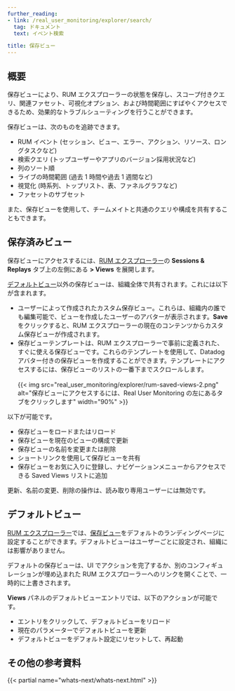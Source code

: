 ```yaml
---
further_reading:
- link: /real_user_monitoring/explorer/search/
  tag: ドキュメント
  text: イベント検索

title: 保存ビュー
---
```


## 概要

保存ビューにより、RUM エクスプローラーの状態を保存し、スコープ付きクエリ、関連ファセット、可視化オプション、および時間範囲にすばやくアクセスできるため、効果的なトラブルシューティングを行うことができます。

保存ビューは、次のものを追跡できます。

- RUM イベント (セッション、ビュー、エラー、アクション、リソース、ロングタスクなど)
- 検索クエリ (トップユーザーやアプリのバージョン採用状況など)
- 列のソート順
- ライブの時間範囲 (過去 1 時間や過去 1 週間など)
- 視覚化 (時系列、トップリスト、表、ファネルグラフなど)
- ファセットのサブセット

また、保存ビューを使用して、チームメイトと共通のクエリや構成を共有することもできます。

## 保存済みビュー

保存ビューにアクセスするには、[RUM エクスプローラー][1]の **Sessions & Replays** タブ上の左側にある **> Views** を展開します。

[デフォルトビュー](#default-views)以外の保存ビューは、組織全体で共有されます。これには以下が含まれます。

- ユーザーによって作成されたカスタム保存ビュー。これらは、組織内の誰でも編集可能で、ビューを作成したユーザーのアバターが表示されます。**Save** をクリックすると、RUM エクスプローラーの現在のコンテンツからカスタム保存ビューが作成されます。
- 保存ビューテンプレートは、RUM エクスプローラーで事前に定義された、すぐに使える保存ビューです。これらのテンプレートを使用して、Datadog アバター付きの保存ビューを作成することができます。テンプレートにアクセスするには、保存ビューのリストの一番下までスクロールします。
<br /><br />
  {{< img src="real_user_monitoring/explorer/rum-saved-views-2.png" alt="保存ビューにアクセスするには、Real User Monitoring の左にあるタブをクリックします" width="90%" >}}

以下が可能です。

- 保存ビューをロードまたはリロード
- 保存ビューを現在のビューの構成で更新
- 保存ビューの名前を変更または削除
- ショートリンクを使用して保存ビューを共有
- 保存ビューをお気に入りに登録し、ナビゲーションメニューからアクセスできる Saved Views リストに追加

<div class="alert alert-info">更新、名前の変更、削除の操作は、読み取り専用ユーザーには無効です。</div>

## デフォルトビュー

[RUM エクスプローラー][2]では、[保存ビュー](#saved-views)をデフォルトのランディングページに設定することができます。デフォルトビューはユーザーごとに設定され、組織には影響がありません。

デフォルトの保存ビューは、UI でアクションを完了するか、別のコンフィギュレーションが埋め込まれた RUM エクスプローラーへのリンクを開くことで、一時的に上書きされます。

**Views** パネルのデフォルトビューエントリでは、以下のアクションが可能です。

- エントリをクリックして、デフォルトビューをリロード
- 現在のパラメーターでデフォルトビューを更新
- デフォルトビューをデフォルト設定にリセットして、再起動

## その他の参考資料

{{< partial name="whats-next/whats-next.html" >}}

[1]: https://app.datadoghq.com/rum/explorer
[2]: /ja/real_user_monitoring/explorer/

